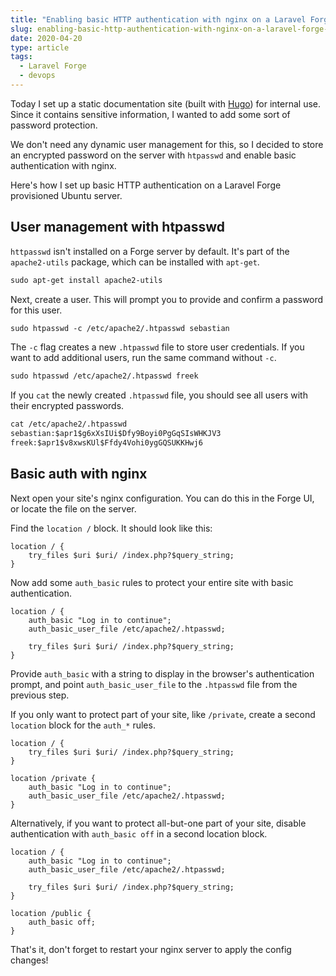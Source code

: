 ```yaml
---
title: "Enabling basic HTTP authentication with nginx on a Laravel Forge provisioned server"
slug: enabling-basic-http-authentication-with-nginx-on-a-laravel-forge-provisioned-server
date: 2020-04-20
type: article
tags:
  - Laravel Forge
  - devops
---
```


Today I set up a static documentation site (built with [Hugo](https://gohugo.io)) for internal use. Since it contains sensitive information, I wanted to add some sort of password protection.

We don't need any dynamic user management for this, so I decided to store an encrypted password on the server with `htpasswd` and enable basic authentication with nginx.

Here's how I set up basic HTTP authentication on a Laravel Forge provisioned Ubuntu server.

<!--more-->

## User management with htpasswd

`httpasswd` isn't installed on a Forge server by default. It's part of the `apache2-utils` package, which can be installed with `apt-get`.

```txt
sudo apt-get install apache2-utils
```

Next, create a user. This will prompt you to provide and confirm a password for this user.

```txt
sudo htpasswd -c /etc/apache2/.htpasswd sebastian
```

The `-c` flag creates a new `.htpasswd` file to store user credentials. If you want to add additional users, run the same command without `-c`.

```txt
sudo htpasswd /etc/apache2/.htpasswd freek
```

If you `cat` the newly created `.htpasswd` file, you should see all users with their encrypted passwords.

```txt
cat /etc/apache2/.htpasswd
sebastian:$apr1$g6xXsIUi$Dfy9Boyi0PgGqSIsWHKJV3
freek:$apr1$v8xwsKUl$Ffdy4Vohi0ygGQSUKKHwj6
```

## Basic auth with nginx

Next open your site's nginx configuration. You can do this in the Forge UI, or locate the file on the server.

Find the `location /` block. It should look like this:

```nginx
location / {
    try_files $uri $uri/ /index.php?$query_string;
}
```

Now add some `auth_basic` rules to protect your entire site with basic authentication.

```nginx
location / {
    auth_basic "Log in to continue";
    auth_basic_user_file /etc/apache2/.htpasswd;

    try_files $uri $uri/ /index.php?$query_string;
}
```

Provide `auth_basic` with a string to display in the browser's authentication prompt, and point `auth_basic_user_file` to the `.htpasswd` file from the previous step.

If you only want to protect part of your site, like `/private`, create a second `location` block for the `auth_*` rules.

```nginx
location / {
    try_files $uri $uri/ /index.php?$query_string;
}

location /private {
    auth_basic "Log in to continue";
    auth_basic_user_file /etc/apache2/.htpasswd;
}
```

Alternatively, if you want to protect all-but-one part of your site, disable authentication with `auth_basic off` in a second location block.

```nginx
location / {
    auth_basic "Log in to continue";
    auth_basic_user_file /etc/apache2/.htpasswd;

    try_files $uri $uri/ /index.php?$query_string;
}

location /public {
    auth_basic off;
}
```

That's it, don't forget to restart your nginx server to apply the config changes!
